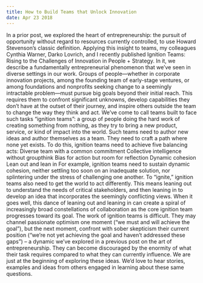 ```yaml
---
title: How to Build Teams that Unlock Innovation
date: Apr 23 2018
---
```


In a prior post, we explored the heart of entrepreneurship: the pursuit of opportunity without regard to resources currently controlled, to use Howard Stevenson’s classic definition. Applying this insight to teams, my colleagues Cynthia Warner, Darko Lovrich, and I recently published Ignition Teams: Rising to the Challenges of Innovation in People + Strategy. In it, we describe a fundamentally entrepreneurial phenomenon that we’ve seen in diverse settings in our work. Groups of people—whether in corporate innovation projects, among the founding team of early-stage ventures, or among foundations and nonprofits seeking change to a seemingly intractable problem—must pursue big goals beyond their initial reach. This requires them to confront significant unknowns, develop capabilities they don’t have at the outset of their journey, and inspire others outside the team to change the way they think and act. We’ve come to call teams built to face such tasks “ignition teams”: a group of people doing the hard work of creating something from nothing, as they try to bring a new product, service, or kind of impact into the world. Such teams need to author new ideas and author themselves as a team. They need to craft a path where none yet exists. To do this, ignition teams need to achieve five balancing acts: Diverse team with a common commitment Collective intelligence without groupthink Bias for action but room for reflection Dynamic cohesion Lean out and lean in For example, ignition teams need to sustain dynamic cohesion, neither settling too soon on an inadequate solution, nor splintering under the stress of challenging one another. To “ignite,” ignition teams also need to get the world to act differently. This means leaning out to understand the needs of critical stakeholders, and then leaning in to develop an idea that incorporates the seemingly conflicting views. When it goes well, this dance of leaning out and leaning in can create a spiral of increasingly broad constellations of collaboration as the core ignition team progresses toward its goal. The work of ignition teams is difficult. They may channel passionate optimism one moment (“we must and will achieve the goal”), but the next moment, confront with sober skepticism their current position (“we’re not yet achieving the goal and haven’t addressed these gaps”) – a dynamic we’ve explored in a previous post on the art of entrepreneurship. They can become discouraged by the enormity of what their task requires compared to what they can currently influence. We are just at the beginning of exploring these ideas. We’d love to hear stories, examples and ideas from others engaged in learning about these same questions.
